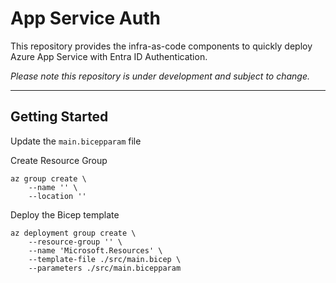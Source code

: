 # App Service Auth

This repository provides the infra-as-code components to quickly deploy Azure App Service with Entra ID Authentication.

_Please note this repository is under development and subject to change._

---

## Getting Started

Update the `main.bicepparam` file

Create Resource Group

```shell
az group create \
    --name '' \
    --location ''
```

Deploy the Bicep template

```shell
az deployment group create \
    --resource-group '' \
    --name 'Microsoft.Resources' \
    --template-file ./src/main.bicep \
    --parameters ./src/main.bicepparam
```
